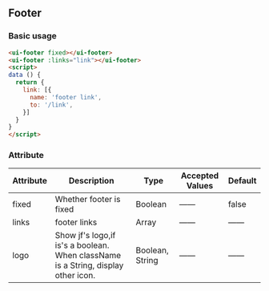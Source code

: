 ## Footer

### Basic usage

```html
<ui-footer fixed></ui-footer>
<ui-footer :links="link"></ui-footer>
<script>
data () {
  return {
    link: [{
      name: 'footer link',
      to: '/link',
    }]
  }
}
</script>
```
### Attribute

| Attribute      | Description    | Type      | Accepted Values       | Default   |
|---------- |-------- |---------- |------------ |-------- |
|fixed |Whether footer is fixed|Boolean |——|false |
|links |footer links|Array |——|—— |
|logo|Show jf's logo,if is's a boolean. When className is a String, display other icon.|Boolean, String |—— |—— |
